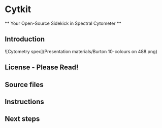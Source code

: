 # Cytkit
** Your Open-Source Sidekick in Spectral Cytometer **

## Introduction

![Cytometry spec](Presentation materials/Burton 10-colours on 488.png)

## License - Please Read!

## Source files

## Instructions

## Next steps

